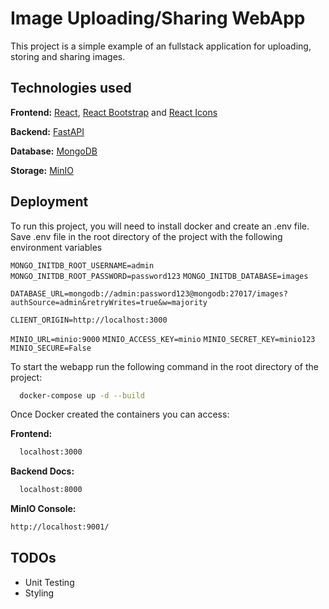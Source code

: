 
# Image Uploading/Sharing WebApp

This project is a simple example of an fullstack application 
for uploading, storing and sharing images. 



## Technologies used

**Frontend:** 
[React](https://reactjs.org/),
[React Bootstrap](https://react-bootstrap.github.io/)
and [React Icons](https://react-icons.github.io/react-icons)

**Backend:** [FastAPI](https://fastapi.tiangolo.com/)

**Database:** [MongoDB](https://www.mongodb.com/)

**Storage:** [MinIO](https://min.io/)




## Deployment

To run this project, you will need to install docker and create an .env file.
Save .env file in the root directory of the project with the following environment variables 

`MONGO_INITDB_ROOT_USERNAME=admin`
`MONGO_INITDB_ROOT_PASSWORD=password123`
`MONGO_INITDB_DATABASE=images`

`DATABASE_URL=mongodb://admin:password123@mongodb:27017/images?authSource=admin&retryWrites=true&w=majority`

`CLIENT_ORIGIN=http://localhost:3000`

`MINIO_URL=minio:9000`
`MINIO_ACCESS_KEY=minio`
`MINIO_SECRET_KEY=minio123`
`MINIO_SECURE=False`

To start the webapp run the following command in the root directory of the project:

```bash
  docker-compose up -d --build
```

Once Docker created the containers you can access:

**Frontend:** 
```bash
  localhost:3000
````

**Backend Docs:**
```bash
  localhost:8000
```

**MinIO Console:**
```bash
http://localhost:9001/
```


## TODOs

- Unit Testing
- Styling

